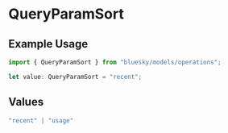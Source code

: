 # QueryParamSort

## Example Usage

```typescript
import { QueryParamSort } from "bluesky/models/operations";

let value: QueryParamSort = "recent";
```

## Values

```typescript
"recent" | "usage"
```